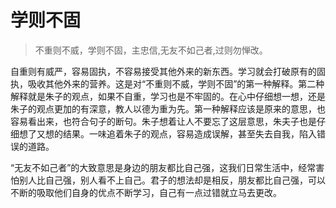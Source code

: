 # 学则不固

> 不重则不威，学则不固，主忠信,无友不如己者,过则勿惮改。

自重则有威严，容易固执，不容易接受其他外来的新东西。学习就会打破原有的固执，吸收其他外来的营养。这是对“不重则不威，学则不固”的第一种解释。第二种解释就是朱子的观点，如果不自重，学习也是不牢固的。在心中仔细想一想，还是朱子的观点更加的有深意，教人以德为重为先。第一种解释应该是原来的意思，也容易看出来，也符合句子的断句。朱子想着让人不要忘了这层意思，朱夫子也是仔细想了又想的结果。一味追着朱子的观点，容易造成误解，甚至失去自我，陷入错误的道路。

“无友不如己者”的大致意思是身边的朋友都比自己强，这我们日常生活中，经常害怕别人比自己强，别人看不上自己。君子的想法却是相反，朋友都比自己强，可以不断的吸取他们自身的优点不断学习，自己有一点过错就立马去更改。

